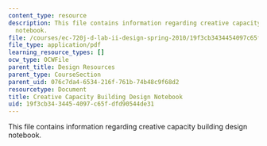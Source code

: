 ```yaml
---
content_type: resource
description: This file contains information regarding creative capacity building design
  notebook.
file: /courses/ec-720j-d-lab-ii-design-spring-2010/19f3cb3434454097c65fdfd90544de31_MITEC_720JS10_CcbDesign.pdf
file_type: application/pdf
learning_resource_types: []
ocw_type: OCWFile
parent_title: Design Resources
parent_type: CourseSection
parent_uid: 076c7da4-6534-216f-761b-74b48c9f68d2
resourcetype: Document
title: Creative Capacity Building Design Notebook
uid: 19f3cb34-3445-4097-c65f-dfd90544de31
---
```

This file contains information regarding creative capacity building design notebook.

